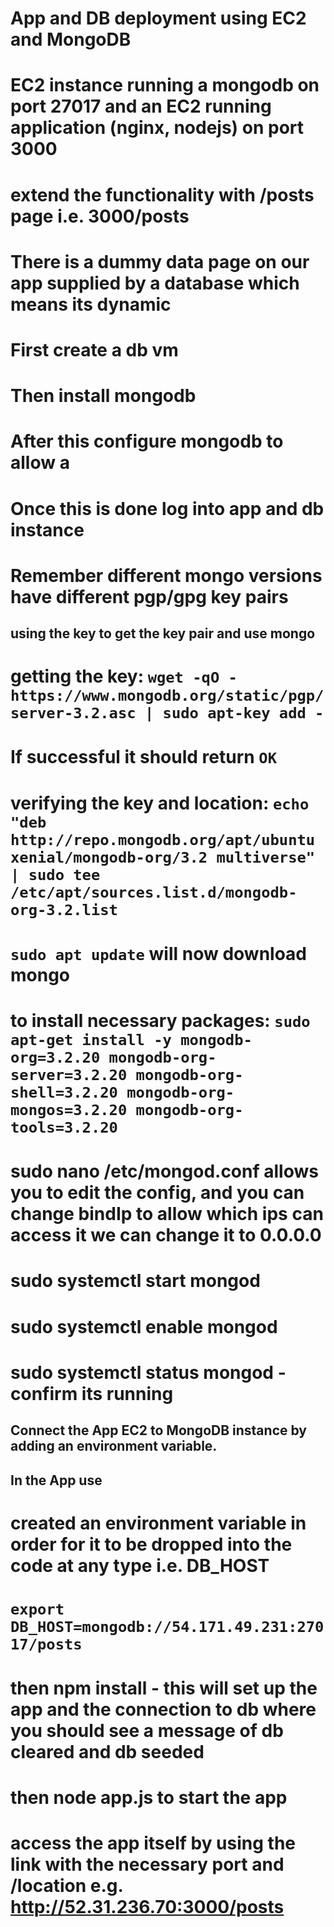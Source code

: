 # App and DB deployment using EC2 and MongoDB
# EC2 instance running a mongodb on port 27017 and an EC2 running application (nginx, nodejs) on port 3000
# extend the functionality with /posts page i.e. 3000/posts
# There is a dummy data page on our app supplied by a database which means its dynamic
# First create a db vm
# Then install mongodb
# After this configure mongodb to allow a 
# Once this is done log into app and db instance
# **Remember** different mongo versions have different pgp/gpg key pairs


## using the key to get the key pair and use mongo
# **getting the key**: `wget -qO - https://www.mongodb.org/static/pgp/server-3.2.asc | sudo apt-key add -` 
# If successful it should return `OK`
# **verifying the key and location**: `echo "deb http://repo.mongodb.org/apt/ubuntu xenial/mongodb-org/3.2 multiverse" | sudo tee /etc/apt/sources.list.d/mongodb-org-3.2.list`
# `sudo apt update` will now download mongo 
# to install necessary packages: `sudo apt-get install -y mongodb-org=3.2.20 mongodb-org-server=3.2.20 mongodb-org-shell=3.2.20 mongodb-org-mongos=3.2.20 mongodb-org-tools=3.2.20`
# sudo nano /etc/mongod.conf allows you to edit the config, and you can change bindIp to allow which ips can access it we can change it to 0.0.0.0
# sudo systemctl start mongod
# sudo systemctl enable mongod
# sudo systemctl status mongod - confirm its running


## Connect the App EC2 to MongoDB instance by adding an environment variable.
## In the App use 
# created an environment variable in order for it to be dropped into the code at any type i.e. DB_HOST
# `export DB_HOST=mongodb://54.171.49.231:27017/posts`

# then npm install - this will set up the app and the connection to db where you should see a message of db cleared and db seeded

# then node app.js to start the app 
# access the app itself by using the link with the necessary port and /location e.g. http://52.31.236.70:3000/posts